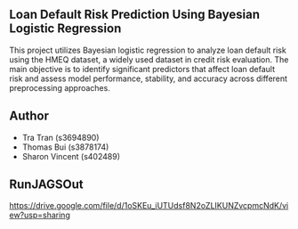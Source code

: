 ## Loan Default Risk Prediction Using Bayesian Logistic Regression

This project utilizes Bayesian logistic regression to analyze loan default risk using the HMEQ dataset, a widely used dataset in credit risk evaluation. The main objective is to identify significant predictors that affect loan default risk and assess model performance, stability, and accuracy across different preprocessing approaches.
## Author
- Tra Tran (s3694890)
- Thomas Bui (s3878174)
- Sharon Vincent (s402489)
## RunJAGSOut
https://drive.google.com/file/d/1oSKEu_iUTUdsf8N2oZLIKUNZvcpmcNdK/view?usp=sharing
